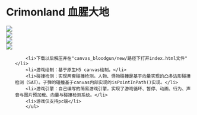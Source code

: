 # Crimonland 血腥大地

<img src="https://github.com/bobwen13579/canvas_bloodgun/images/bkg1.jpg"/> <br/>
<img src="https://github.com/bobwen13579/canvas_bloodgun/images/demo1.png"/><br/>
<img src="https://github.com/bobwen13579/canvas_bloodgun/images/demo2.png"/><br/>
<img src="https://github.com/bobwen13579/canvas_bloodgun/images/demo3.png"/><br/>
<ul style="font-family:'微软雅黑'">

		<li>下载以后解压并在"canvas_bloodgun/new/路径下打开index.html文件"</li>
		<li>游戏绘制：基于原生H5 canvas绘制。</li>
		<li>碰撞检测：实现两套碰撞检测。人物、怪物碰撞是基于向量实现的凸多边形碰撞检测（SAT）。子弹的碰撞基于canvas内部实现的isPointInPath()实现。</li>
		<li>游戏引擎：自己编写的简易游戏引擎，实现了游戏循环、暂停、动画、行为、声音与图片预加载、向量与碰撞检测系统。</li>
		<li>游戏仅支持pc端</li>
		</ul>
